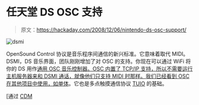 # 任天堂 DS OSC 支持

> 原文：<https://hackaday.com/2008/12/06/nintendo-ds-osc-support/>

![dsmi](img/1223a9fb8495586834ba4238b463a4f6.png "dsmi")

OpenSound Control 协议是音乐程序间通信的新兴标准。它意味着取代 MIDI。DSMI，DS 音乐界面，团队刚刚增加了对 OSC 的支持。你现在可以通过 WiFi 将你的 DS 用作[通用 OSC 音乐控制器。OSC 内置了 TCP/IP 支持，所以不需要运行主机服务器来和 DSMI 通话，就像他们只支持 MIDI 时那样。我们已经看到 OSC 在其他项目中使用，如](http://dsmi.tobw.net/ "DSMI - Nintendo DS Music Interface")[单体](http://monome.org/ "monome")。它也是多点触摸通信协议 [TUIO](http://mtg.upf.edu/reactable/?tuio "reactable tuio") 的基础。

[通过 [CDM](http://createdigitalmusic.com/2008/12/01/now-on-the-nintendo-ds-opensoundcontrol/ "OpenSoundControl")